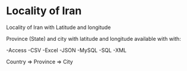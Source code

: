 Locality of Iran
=============

Locality of Iran with Latitude and longitude

Province (State) and city with latitude and longitude available with with:

-Access
-CSV
-Excel
-JSON
-MySQL
-SQL
-XML

Country => Province => City
